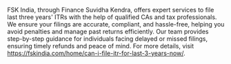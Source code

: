 FSK India, through Finance Suvidha Kendra, offers expert services to file last three years' ITRs with the help of qualified CAs and tax professionals. We ensure your filings are accurate, compliant, and hassle-free, helping you avoid penalties and manage past returns efficiently. Our team provides step-by-step guidance for individuals facing delayed or missed filings, ensuring timely refunds and peace of mind. For more details, visit https://fskindia.com/home/can-i-file-itr-for-last-3-years-now/.






